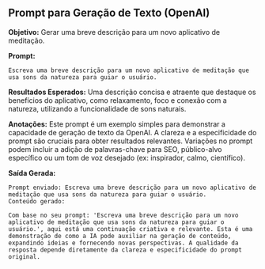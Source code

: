 ## Prompt para Geração de Texto (OpenAI)

**Objetivo:** Gerar uma breve descrição para um novo aplicativo de meditação.

**Prompt:**
```
Escreva uma breve descrição para um novo aplicativo de meditação que usa sons da natureza para guiar o usuário.
```

**Resultados Esperados:**
Uma descrição concisa e atraente que destaque os benefícios do aplicativo, como relaxamento, foco e conexão com a natureza, utilizando a funcionalidade de sons naturais.

**Anotações:**
Este prompt é um exemplo simples para demonstrar a capacidade de geração de texto da OpenAI. A clareza e a especificidade do prompt são cruciais para obter resultados relevantes. Variações no prompt podem incluir a adição de palavras-chave para SEO, público-alvo específico ou um tom de voz desejado (ex: inspirador, calmo, científico).




**Saída Gerada:**
```
Prompt enviado: Escreva uma breve descrição para um novo aplicativo de meditação que usa sons da natureza para guiar o usuário.
Conteúdo gerado:

Com base no seu prompt: 'Escreva uma breve descrição para um novo aplicativo de meditação que usa sons da natureza para guiar o usuário.', aqui está uma continuação criativa e relevante. Esta é uma demonstração de como a IA pode auxiliar na geração de conteúdo, expandindo ideias e fornecendo novas perspectivas. A qualidade da resposta depende diretamente da clareza e especificidade do prompt original.
```


